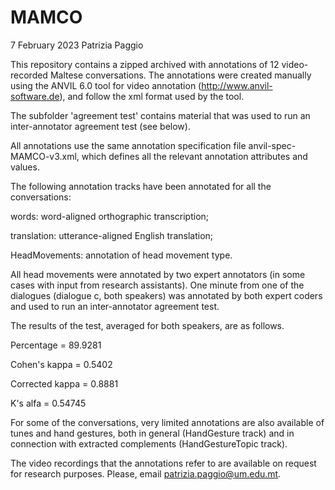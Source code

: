 # MAMCO

7 February 2023
Patrizia Paggio


This repository contains a zipped archived with annotations of 12
video-recorded Maltese conversations. The annotations were created
manually using the ANVIL 6.0 tool for video annotation 
(http://www.anvil-software.de), and follow the xml format used by the tool.

The subfolder 'agreement test' contains material that was used to 
run an inter-annotator agreement test (see below).

All annotations use the same annotation specification file
anvil-spec-MAMCO-v3.xml, which defines all the relevant annotation
attributes and values.

The following annotation tracks have been annotated for all the
conversations:

words: 	      		 word-aligned orthographic transcription;

translation:		   utterance-aligned English translation;

HeadMovements:		 annotation of head movement type.

All head movements were annotated by two expert annotators (in some cases 
with input from research assistants). One minute from one of the dialogues 
(dialogue c, both speakers) was annotated by both expert coders and used 
to run an inter-annotator agreement test.

The results of the test, averaged for both speakers, are as follows.

Percentage = 89.9281

Cohen's kappa = 0.5402

Corrected kappa = 0.8881

K's alfa = 0.54745


For some of the conversations, very limited annotations are also
available of tunes and hand gestures, both in general (HandGesture
track) and in connection with extracted complements (HandGestureTopic
track).


The video recordings that the annotations refer to are available on request 
for research purposes. 
Please, email patrizia.paggio@um.edu.mt.



